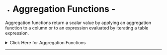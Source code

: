 - # Aggregation Functions -
Aggregation functions return a scalar value by applying an aggregation function to a column or to an expression evaluated by iterating a table expression.

<details>

<summary> Click Here for Aggregation Functions </summary>
    
### 1. AVERAGE - Returns the average (arithmetic mean) of all the numbers in a column.
- Syntax - AVERAGE ( table[column] )

### 2. AVERAGEX - Calculates the average (arithmetic mean) of a set of expressions evaluated over a table.
- Syntax -
AVERAGEX (
    table,
    table[column]
)
- ## Example -
```dax
DEFINE
    MEASURE Sales[AVG Quantity1] = AVERAGE ( Sales[Quantity] )
    MEASURE Sales[AVG Quantity2] = AVERAGEX ( Sales, Sales[Quantity] )
    MEASURE Sales[AVG Sales Amount] = AVERAGEX ( Sales, Sales[Quantity] * Sales[Net Price] )

EVALUATE
SUMMARIZECOLUMNS (
    'Date'[Calendar Year Number],
    "AVG Quantity1", [AVG Quantity1],
    "AVG Quantity2", [AVG Quantity2],
    "AVG Sales Amount", [AVG Sales Amount],
    "Sales Amount", [Sales Amount]
)
ORDER BY 'Date'[Calendar Year Number] ASC
```

### 3. COUNT - Counts the number of rows in the table where the specified column has a non-blank value.
- Syntax - COUNT ( table[column] )

### 4. COUNTX - Counts the number of values which result from evaluating an expression for each row of a table.
- Syntax -
COUNTX (
    table,
    table[column]
)

### 5. COUNTROWS - Counts the number of rows in a table.
- Syntax - COUNTROWS ( table )
- COUNTROWS ( DISTINCT ( table ) )
- COUNTROWS ( VALUES ( table ) )

### 6. COUNTBLANK - Counts the number of blanks in a column.
- Syntax - COUNTBLANK ( 'Table'[Column] )

### 7. DISTINCTCOUNT - Counts the number of distinct values in a column.
- Syntax - DISTINCTCOUNT ( table[column] )
- COUNTROWS ( DISTINCT ( table[column] ) )

- ## Example -
```dax
DEFINE
    MEASURE Customer[customers] = COUNTROWS ( Customer )
    MEASURE Customer[using count] = COUNT ( Customer[Name] )
    MEASURE Customer[using countx] = COUNTX ( Customer, Customer[Name] )
    MEASURE Customer[using calculate isblank] = CALCULATE ( COUNTROWS ( Customer ), NOT ISBLANK ( Customer[Name] ) )
    MEASURE Customer[distinct cust] = DISTINCTCOUNT ( Customer[Name] )
    MEASURE Customer[# Countries 1] = COUNTROWS ( DISTINCT ( Customer[CountryRegion] ) )

EVALUATE
SUMMARIZECOLUMNS (
    Customer[Continent],
    "Total Customers", [customers],
    "CustName Count", [using count],
    "CustName CountX", [using countx],
    "CustName calculate isblank", [using calculate isblank],
    "Distinct Customer", [distinct cust],
    "# Countries 1", [# Countries 1]
)
```

### 8. MAX - Returns the largest value in a column, or the larger value between two scalar expressions. Ignores logical values. Strings are compared according to alphabetical order.
- Syntax - MAX ( table[column] )

### 9. MAXX - Returns the largest value that results from evaluating an expression for each row of a table. Strings are compared according to alphabetical order.
- Syntax - MAXX (
    table,
    table[column]
)

### 10. MIN - Returns the smallest value in a column, or the smaller value between two scalar expressions. Ignores logical values. Strings are compared according to alphabetical order.
- Syntax - MIN ( table[column] )

### 11. MINX - Returns the smallest value that results from evaluating an expression for each row of a table. Strings are compared according to alphabetical order.
- Syntax - MINX (
    table,
    table[column]
)

</details>

-------------------------------------------------------------------------------------------------------------------------------------------------------------------------------------
